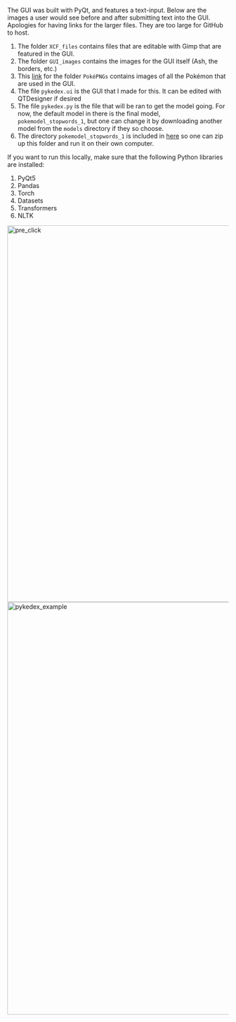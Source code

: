 The GUI was built with PyQt, and features a text-input. Below are the images a user would see before and after submitting text into the GUI.
Apologies for having links for the larger files. They are too large for GitHub to host.
1. The folder `XCF_files` contains files that are editable with Gimp that are featured in the GUI.
1. The folder `GUI_images` contains the images for the GUI itself (Ash, the borders, etc.)
1. This [link](https://drive.google.com/file/d/1g3w3eHaHQ0x6jkRweZaMxylUWXcg0QeE/view?usp=sharing) for the folder `PokéPNGs` contains images of all the Pokémon that are used in the GUI.
1. The file `pykedex.ui` is the GUI that I made for this. It can be edited with QTDesigner if desired
1. The file `pykedex.py` is the file that will be ran to get the model going. For now, the default model in there is the final model, `pokemodel_stopwords_1`, but one can change it by downloading another model from the `models` directory if they so choose.
1. The directory `pokemodel_stopwords_1` is included in [here](https://drive.google.com/drive/folders/1lWZl_XxP4sfgOU01MP_7r74scNqs_CIV?usp=sharing) so one can zip up this folder and run it on their own computer.

If you want to run this locally, make sure that the following Python libraries are installed:
1. PyQt5
2. Pandas
3. Torch
4. Datasets
5. Transformers
6. NLTK


<img width="856" alt="pre_click" src="https://user-images.githubusercontent.com/94126661/233749124-db343557-d64e-4364-80c3-db028384bc4b.png">

<img width="938" alt="pykedex_example" src="https://user-images.githubusercontent.com/94126661/233749099-f83b09a2-72ee-4ac5-b143-bd3bfeb57d9b.png">
